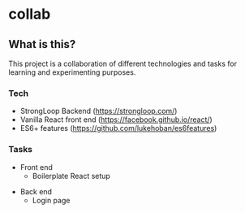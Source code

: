 # collab
## What is this?
This project is a collaboration of different technologies and tasks for learning and experimenting purposes.

### Tech
- StrongLoop Backend (https://strongloop.com/)
- Vanilla React front end (https://facebook.github.io/react/)
- ES6+ features (https://github.com/lukehoban/es6features)

### Tasks
* Front end
  * Boilerplate React setup
- Back end
  * Login page
